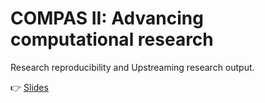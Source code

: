 # COMPAS II: Advancing computational research

Research reproducibility and Upstreaming research output.  

👉 [Slides](https://docs.google.com/presentation/d/13EIPieLFT2pYTkwNxgU_PNbTpJfE9cafNudGOr0ODeE/edit)
